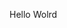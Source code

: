Hello Wolrd







































































































































































































































































































































































































































































































































































































































































































































































































































































































































































































































































































































































































































































































































































































































































































































































































































































































































































































































































































































































































































